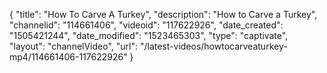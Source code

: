 {
    "title": "How To Carve A Turkey",
    "description": "How to Carve a Turkey",
    "channelid": "114661406",
    "videoid": "117622926",
    "date_created": "1505421244",
    "date_modified": "1523465303",
    "type": "captivate",
    "layout": "channelVideo",
    "url": "\/latest-videos\/howtocarveaturkey-mp4\/114661406-117622926"
}